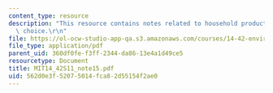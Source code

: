 ```yaml
---
content_type: resource
description: "This resource contains notes related to household production and discrete\
  \ choice.\r\n"
file: https://ol-ocw-studio-app-qa.s3.amazonaws.com/courses/14-42-environmental-policy-and-economics-spring-2011/562d0e3f52075014fca82d55154f2ae0_MIT14_42S11_note15.pdf
file_type: application/pdf
parent_uid: 360df0fe-f3ff-2344-da86-13e4a1d49ce5
resourcetype: Document
title: MIT14_42S11_note15.pdf
uid: 562d0e3f-5207-5014-fca8-2d55154f2ae0
---
```

